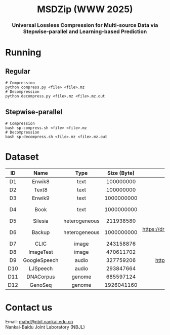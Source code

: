 <div align="center">
<h1>MSDZip (WWW 2025)</h1>
<h3>Universal Lossless Compression for Multi-source Data via Stepwise-parallel and Learning-based Prediction</h2>
</div>

# Running
## Regular
```
# Compression
python compress.py <file> <file>.mz
# Decompression
python decompress.py <file>.mz <file>.mz.out
```

## Stepwise-parallel
```
# Compression
bash sp-compress.sh <file> <file>.mz
# Decompression
bash sp-decompress.sh <file>.mz <file>.mz.out
```

# Dataset
| ID  | Name           | Type          | Size (Byte)   | Link                                                                                   |
|:---:|:--------------:|:-------------:|:-------------:|:--------------------------------------------------------------------------------------:|
| D1  | Enwik8         | text          | 100000000     | https://mattmahoney.net/dc/enwik8.zip                                                  |
| D2  | Text8          | text          | 100000000     | https://mattmahoney.net/dc/text8.zip                                                   |
| D3  | Enwik9         | text          | 1000000000    | https://mattmahoney.net/dc/enwik9.zip                                                  |
| D4  | Book           | text          | 1000000000    | https://storage.googleapis.com/huggingface-nlp/datasets/bookcorpus/bookcorpus.tar.bz2  |
| D5  | Silesia        | heterogeneous | 211938580     | https://sun.aei.polsl.pl//~sdeor/corpus/silesia.zip                                    |
| D6  | Backup         | heterogeneous | 1000000000    | https://drive.google.com/file/d/18qvfbeeOwD1Fejq9XtgAJwYoXjSV8UaC/view?usp=sharing     |
| D7  | CLIC           | image         | 243158876     | https://www.compression.cc/tasks/                                                      |
| D8  | ImageTest      | image         | 470611702     | http://imagecompression.info/test_images/rgb8bit.zip                                   |
| D9  | GoogleSpeech   | audio         | 327759206     | http://download.tensorflow.org/data/speech_commands_v0.01.tar.gz                       |
| D10 | LJSpeech       | audio         | 293847664     | https://data.keithito.com/data/speech/LJSpeech-1.1.tar.bz2                             |
| D11 | DNACorpus      | genome        | 685597124     | https://sweet.ua.pt/pratas/datasets/DNACorpus.zip                                      |
| D12 | GenoSeq        | genome        | 1926041160    | https://www.ncbi.nlm.nih.gov/sra/ERR7091247                                            |

# Contact us
Email: mahd@nbjl.nankai.edu.cn  
Nankai-Baidu Joint Laboratory (NBJL)
